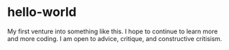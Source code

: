 # hello-world
My first venture into something like this.
I hope to continue to learn more and more coding.
I am open to advice, critique, and constructive critisism.
